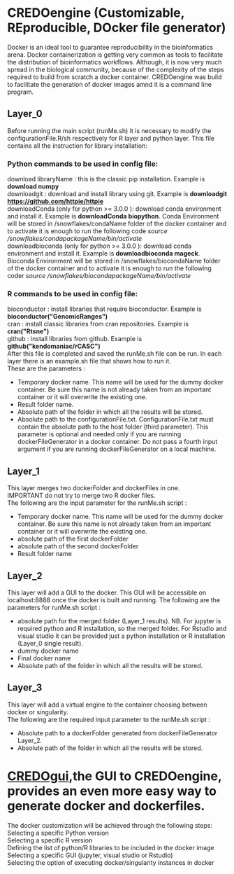 # CREDOengine (Customizable, REproducible, DOcker file generator)
Docker is an ideal tool to guarantee reproducibility in the bioinformatics arena. Docker containerization is getting very common as tools to facilitate the distribution of  bioinformatics workflows. Although, it is now very much spread in the biological community, because of the complexity of the steps required to build from scratch a docker container. 
CREDOengine was build to facilitate the generation of docker images amnd it is a command line program. 

## Layer_0  
Before running the main script (runMe.sh) it is necessary to modify the configurationFile.R/sh respectively for R layer and python layer. This file contains all the instruction for library installation:   

### Python commands to be used in config file:   
download libraryName : this is the classic pip installation. Example is **download numpy**  
downloadgit : download and install library using git. Example is **downloadgit https://github.com/httpie/httpie**   
downloadConda (only for python >= 3.0.0 ): download conda environment and install it. Example is **downloadConda biopython**. Conda Environment will be stored in /snowflakes/condaName folder of the docker container and to activate it is enough to run the following code
*source /snowflakes/condapackageName/bin/activate*  
downloadbioconda (only for python >= 3.0.0 ): download conda environment and install it. Example is **downloadbioconda mageck**. Bioconda Environment will be stored in /snowflakes/biocondaName folder of the docker container and to activate it is enough to run the following coder
*source /snowflakes/biocondapackageName/bin/activate*   

### R commands to be used in config file:   
bioconductor : install libraries that require bioconductor. Example is **bioconductor("GenomicRanges")**   
cran : install classic libraries from cran repositories. Example is **cran("Rtsne")**   
github : install libraries from github. Example is **github("kendomaniac/rCASC")**   
After this file is completed and saved the runMe.sh file can be run. 
In each layer there is an example.sh file that shows how to run it.    
These are the parameters :    
- Temporary docker name. This name will be used for the dummy docker container. Be sure this name is not already taken from an important container or it will overwrite the existing one.   
- Result folder name.   
- Absolute path of the folder in which all the results will be stored.    
- Absolute path to the configurationFile.txt.  ConfigurationFile.txt must contain the absolute path to the host folder (third parameter). This parameter is optional and needed only if you are running dockerFileGenerator in a docker container.  Do not pass a fourth input argument if you are running dockerFileGenerator on a local machine.    

## Layer_1   
This layer merges two dockerFolder and dockerFiles in one.    
IMPORTANT do not try to merge two R docker files.   
The following are the input parameter for the runMe.sh script :    
- Temporary docker name. This name will be used for the dummy docker container. Be sure this name is not already taken from an important container or it will overwrite the existing one.    
- absolute path of the first dockerFolder   
- absolute path of the second dockerFolder   
- Result folder name   

## Layer_2   
This layer will add a GUI to the docker. This GUI will be accessible on localhost:8888 once the docker is built and running. 
The following are the parameters for runMe.sh script :    
- absolute path for the merged folder (Layer_1 results). NB. For jupyter is required python and R installation, so the merged folder. For Rstudio and visual studio it can be provided just a python installation or R installation (Layer_0 single result).   
- dummy docker name    
- Final docker name   
- Absolute path of the folder in which all the results will be stored.    

## Layer_3   
This layer will add a virtual engine to the container choosing between docker or singularity.    
The following are the required input parameter to the runMe.sh script :    
- Absolute path to a dockerFolder generated from dockerFileGenerator Layer_2.    
- Absolute path of the folder in which all the results will be stored.    


# [CREDOgui](https://github.com/alessandriLuca/CREDOgui),the GUI to CREDOengine, provides an even more easy way to generate docker and dockerfiles.
The docker customization will be achieved through the following steps:  
Selecting a specific Python version   
Selecting a specific R version   
Defining the list of python/R libraries to be included in the docker image   
Selecting a specific GUI (jupyter, visual studio or Rstudio)  
Selecting the option of executing docker/singularity instances in docker   

